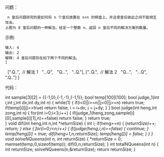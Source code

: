 问题：

     n 皇后问题研究的是如何将 n 个皇后放置在 n×n 的棋盘上，并且使皇后彼此之间不能相互攻击。
    上图为 8 皇后问题的一种解法。给定一个整数 n，返回 n 皇后不同的解决方案的数量。


示例:

    输入: 4
    输出: 2
    解释: 4 皇后问题存在如下两个不同的解法。
    [
      [".Q..",  // 解法 1
       "...Q",
       "Q...",
       "..Q."],
      ["..Q.",  // 解法 2
       "Q...",
       "...Q",
       ".Q.."]
    ]


代码：



int sample[3][2] = {{-1,0},{-1,-1},{-1,1}};
bool temp[100][100];
bool judge_1(int i,int j,int dx,int dy,int n)
{
    while(1)
    {
        if(i<0||i>=n||j<0||j>=n)
            return true;
        if(temp[i][j]==true)
            return false;
        i = i+dx;
        j = j+dy;
    }
}
bool judge(int heng,int zong,int n)
{
    for(int i=0;i<3;i++)
    {
          if(judge_1(heng,zong,sample[i][0],sample[i][1],n)==false)
               return false;
    }
    return true;  
}
void dif(int heng,int n,int *returnSize)
{
    int i;
    if(heng>=n)
    {
         (*returnSize)++;
         return;
    }
    else
    {
        for(i=0;i<n;i++)
        {
            if(judge(heng,i,n)==false)
            {
                  continue;
            }
            temp[heng][i] = true;
            dif(heng+1,n,returnSize);
            temp[heng][i] = false;
        }
    }
}
void solveNQueens(int n, int* returnSize)
{
    *returnSize = 0;
    memset(temp,0,sizeof(temp));
    dif(0,n,returnSize);
}
int totalNQueens(int n)
{
    int returnSize; 
    solveNQueens(n,&returnSize);
    return returnSize;
}


   
